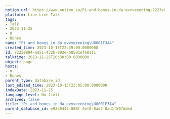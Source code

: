 ```yaml
---
notion_url: https://www.notion.so/Pi-and-bones-in-da-evvveeening-7223e894aa51432b892e58501ef68111
platform: Line Live Talk
tags:
- Talk
- 2023-11-25
- π
- Bones
name: "Pi and bones in da evvveeening\U0001F3A4"
created_time: 2023-10-15T22:39:00.0000000
id: 7223e894-aa51-432b-892e-58501ef68111
talktime: 2023-11-25T20:30:00.0000000
object: page
hosts:
- π
- Bones
parent_type: database_id
last_edited_time: 2023-10-15T23:05:00.0000000
indexDate: 2023-11-25
language_level: No limit
archived: false
title: "Pi and bones in da evvveeening\U0001F3A4"
parent_database_id: e9339446-880f-4ef0-8ad7-8ad1f507dded
---
```



   
   
   
   

   
























